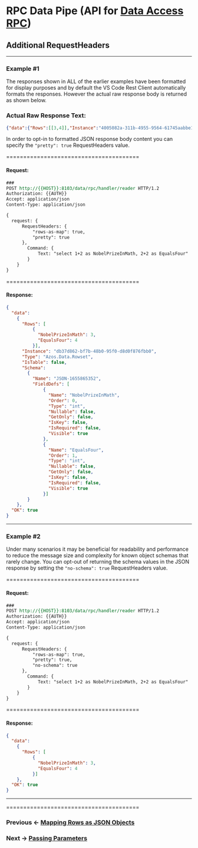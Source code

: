 # RPC Data Pipe (API for [Data Access RPC](https://github.com/azist/azos/blob/master/src/Azos/Data/Access/Rpc/readme.md))


## Additional RequestHeaders

---

### **Example #1**

The responses shown in ALL of the earlier examples have been formatted for display purposes 
and by default the VS Code Rest Client automatically formats the responses. However the 
actual raw response body is returned as shown below.


### Actual Raw Response Text:
```json
{"data":{"Rows":[[3,4]],"Instance":"4005082a-311b-4955-9564-61745aabbe19","Type":"Azos.Data.Rowset","IsTable":false,"Schema":{"Name":"JSON-1275186659","FieldDefs":[{"Name":"NobelPrizeInMath","Order":0,"Type":"int","Nullable":false,"GetOnly":false,"IsKey":false,"IsRequired":false,"Visible":true},{"Name":"EqualsFour","Order":1,"Type":"int","Nullable":false,"GetOnly":false,"IsKey":false,"IsRequired":false,"Visible":true}]}},"OK":true}
```

In order to opt-in to formatted JSON response body content you can specify 
the `"pretty": true` RequestHeaders value.

=======================================

#### Request:

```rest
###
POST http://{{HOST}}:8103/data/rpc/handler/reader HTTP/1.2
Authorization: {{AUTH}}
Accept: application/json
Content-Type: application/json

{    
  request: {
      RequestHeaders: {
          "rows-as-map": true,
          "pretty": true
      },
		Command: {
			Text: "select 1+2 as NobelPrizeInMath, 2+2 as EqualsFour"
		}
	}
}
```

=======================================

#### Response:


```json
{
  "data": 
    {
      "Rows": [
          {
            "NobelPrizeInMath": 3, 
            "EqualsFour": 4
          }], 
      "Instance": "db37d862-bf7b-48b0-95f0-d8d0f876fbb0", 
      "Type": "Azos.Data.Rowset", 
      "IsTable": false, 
      "Schema": 
        {
          "Name": "JSON-1655865352", 
          "FieldDefs": [
              {
                "Name": "NobelPrizeInMath", 
                "Order": 0, 
                "Type": "int", 
                "Nullable": false, 
                "GetOnly": false, 
                "IsKey": false, 
                "IsRequired": false, 
                "Visible": true
              }, 
              {
                "Name": "EqualsFour", 
                "Order": 1, 
                "Type": "int", 
                "Nullable": false, 
                "GetOnly": false, 
                "IsKey": false, 
                "IsRequired": false, 
                "Visible": true
              }]
        }
    }, 
  "OK": true
}
```

---


### **Example #2**

Under many scenarios it may be beneficial for readability and performance to 
reduce the message size and complexity for known object schemas that rarely
change. You can opt-out of returning the schema values in the JSON response
by setting the `"no-schema": true` RequestHeaders value.

=======================================

#### Request:

```rest
###
POST http://{{HOST}}:8103/data/rpc/handler/reader HTTP/1.2
Authorization: {{AUTH}}
Accept: application/json
Content-Type: application/json

{    
  request: {
      RequestHeaders: {
          "rows-as-map": true,
          "pretty": true,
          "no-schema": true
      },
		Command: {
			Text: "select 1+2 as NobelPrizeInMath, 2+2 as EqualsFour"
		}
	}
}
```

=======================================

#### Response:
```json
{
  "data": 
    {
      "Rows": [
          {
            "NobelPrizeInMath": 3, 
            "EqualsFour": 4
          }]
    }, 
  "OK": true
}
```


---

=======================================

 ### Previous <- [Mapping Rows as JSON Objects](ex2-mapping-rows.md)

 ### Next -> [Passing Parameters](ex4-passing-params.md)